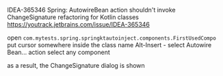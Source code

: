 IDEA-365346 Spring: AutowireBean action shouldn't invoke ChangeSignature refactoring for Kotlin classes
https://youtrack.jetbrains.com/issue/IDEA-365346

open `com.mytests.spring.springktautoinject.components.FirstUsedCompo`
put cursor somewhere inside the class name
Alt-Insert - select Autowire Bean... action
select any component

as a result, the ChangeSignature dialog is shown